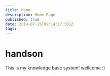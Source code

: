 ```yaml
---
title: Home
description: Home Page
published: true
date: 2019-07-15T09:14:17.581Z
tags: 
---
```


# handson

This is my knowledge base system!
wellcome :)